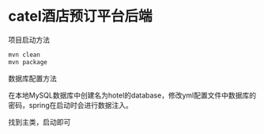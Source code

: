 # catel酒店预订平台后端

项目启动方法

```bash
mvn clean
mvn package
```

数据库配置方法

在本地MySQL数据库中创建名为hotel的database，修改yml配置文件中数据库的密码，spring在启动时会进行数据注入。

找到主类，启动即可